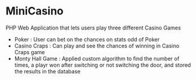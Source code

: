 # MiniCasino
PHP Web Application that lets users play three different Casino Games

<ul>
<li>Poker : User can bet on the chances on stats odd of Poker
  </li>

<li>Casino Craps : Can play and see the chances of winning in Casino Craps game
</li>

<li>
Monty Hall Game : Applied custom algorithm to find the number of times, a playr won after switching or not switching the door, and stored the results in the database
</li>

</ul>
